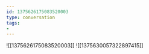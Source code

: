 ```yaml
---
id: 1375626175083520003
type: conversation
tags:
- 
---
```

![[1375626175083520003]]
![[1375630057322897415]]

